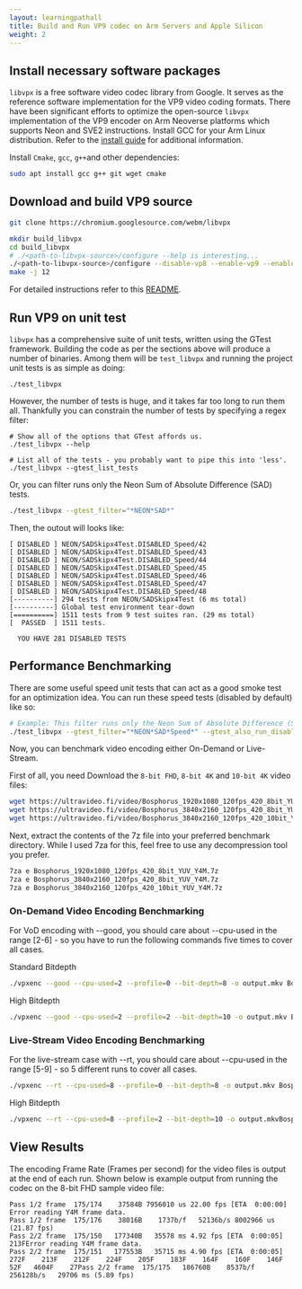 ```yaml
---
layout: learningpathall
title: Build and Run VP9 codec on Arm Servers and Apple Silicon
weight: 2
---
```


## Install necessary software packages

`libvpx` is a free software video codec library from Google. It serves as the reference software implementation for the VP9 video coding formats.
There have been significant efforts to optimize the open-source `libvpx` implementation of the VP9 encoder on Arm Neoverse platforms which supports Neon and SVE2 instructions.
Install GCC for your Arm Linux distribution. Refer to the [install guide](/install-guides/gcc/native/) for additional information. 

Install `Cmake`, `gcc`, `g++`and other dependencies:
```bash
sudo apt install gcc g++ git wget cmake
```

## Download and build VP9 source

```bash
git clone https://chromium.googlesource.com/webm/libvpx

mkdir build_libvpx
cd build_libvpx
# ./<path-to-libvpx-source>/configure --help is interesting...
./<path-to-libvpx-source>/configure --disable-vp8 --enable-vp9 --enable-vp9-highbitdepth
make -j 12
```

For detailed instructions refer to this [README](https://aomedia.googlesource.com/aom/?pli=1#basic-build).


## Run VP9 on unit test

`libvpx` has a comprehensive suite of unit tests, written using the GTest framework.
Building the code as per the sections above will produce a number of binaries. Among them will be `test_libvpx` and running the project unit tests is as simple as doing:

```console
./test_libvpx
```

However, the number of tests is huge, and it takes far too long to run them all. Thankfully you can constrain the number of tests by specifying a regex filter:
```console
# Show all of the options that GTest affords us.
./test_libvpx --help
 
# List all of the tests - you probably want to pipe this into 'less'.
./test_libvpx --gtest_list_tests
```

Or, you can filter runs only the Neon Sum of Absolute Difference (SAD) tests.
```bash
./test_libvpx --gtest_filter="*NEON*SAD*"
```

Then, the outout will looks like:

```output
[ DISABLED ] NEON/SADSkipx4Test.DISABLED_Speed/42
[ DISABLED ] NEON/SADSkipx4Test.DISABLED_Speed/43
[ DISABLED ] NEON/SADSkipx4Test.DISABLED_Speed/44
[ DISABLED ] NEON/SADSkipx4Test.DISABLED_Speed/45
[ DISABLED ] NEON/SADSkipx4Test.DISABLED_Speed/46
[ DISABLED ] NEON/SADSkipx4Test.DISABLED_Speed/47
[ DISABLED ] NEON/SADSkipx4Test.DISABLED_Speed/48
[----------] 294 tests from NEON/SADSkipx4Test (6 ms total)
[----------] Global test environment tear-down
[==========] 1511 tests from 9 test suites ran. (29 ms total)
[  PASSED  ] 1511 tests.

  YOU HAVE 281 DISABLED TESTS
```

## Performance Benchmarking

There are some useful speed unit tests that can act as a good smoke test for an optimization idea. You can run these speed tests (disabled by default) like so:

```bash
# Example: This filter runs only the Neon Sum of Absolute Difference (SAD) speed tests.
./test_libvpx --gtest_filter="*NEON*SAD*Speed*" --gtest_also_run_disabled_tests
```

Now, you can benchmark video encoding either On-Demand or Live-Stream.

First of all, you need Download the `8-bit FHD`, `8-bit 4K` and `10-bit 4K` video files:
```bash
wget https://ultravideo.fi/video/Bosphorus_1920x1080_120fps_420_8bit_YUV_Y4M.7z // 8-bit FHD
wget https://ultravideo.fi/video/Bosphorus_3840x2160_120fps_420_8bit_YUV_Y4M.7z // 8-bit 4K
wget https://ultravideo.fi/video/Bosphorus_3840x2160_120fps_420_10bit_YUV_Y4M.7z // 10-bit 4K 
```
Next, extract the contents of the 7z file into your preferred benchmark directory. While I used 7za for this, feel free to use any decompression tool you prefer.

```bash
7za e Bosphorus_1920x1080_120fps_420_8bit_YUV_Y4M.7z
7za e Bosphorus_3840x2160_120fps_420_8bit_YUV_Y4M.7z
7za e Bosphorus_3840x2160_120fps_420_10bit_YUV_Y4M.7z 
```

### On-Demand Video Encoding Benchmarking
For VoD encoding with --good, you should care about --cpu-used in the range [2-6] - so you have to run the following commands five times to cover all cases.

Standard Bitdepth
```bash
./vpxenc --good --cpu-used=2 --profile=0 --bit-depth=8 -o output.mkv Bosphorus_1920x1080_120fps_420_8bit_YUV.y4m # --limit=<x> (only encode x frames to reduce waiting time)
```

High Bitdepth
```bash
./vpxenc --good --cpu-used=2 --profile=2 --bit-depth=10 -o output.mkv Bosphorus_3840x2160_120fps_420_10bit_YUV.y4m # --limit=<x> (only encode x frames to reduce waiting time)
```

### Live-Stream Video Encoding Benchmarking
For the live-stream case with --rt, you should care about --cpu-used in the range [5-9] - so 5 different runs to cover all cases.

```bash
./vpxenc --rt --cpu-used=8 --profile=0 --bit-depth=8 -o output.mkv Bosphorus_1920x1080_120fps_420_8bit_YUV.y4m
```

High Bitdepth
```bash
./vpxenc --rt --cpu-used=8 --profile=2 --bit-depth=10 -o output.mkvBosphorus_3840x2160_120fps_420_10bit_YUV.y4m
```


## View Results

The encoding Frame Rate (Frames per second) for the video files is output at the end of each run.
Shown below is example output from running the codec on the 8-bit FHD sample video file:

```output
Pass 1/2 frame  175/174    37584B 7956010 us 22.00 fps [ETA  0:00:00] Error reading Y4M frame data.
Pass 1/2 frame  175/176    38016B    1737b/f   52136b/s 8002966 us (21.87 fps)
Pass 2/2 frame  175/150   177340B   35578 ms 4.92 fps [ETA  0:00:05]     213FError reading Y4M frame data.
Pass 2/2 frame  175/151   177553B   35715 ms 4.90 fps [ETA  0:00:05]     272F    213F    212F    224F    205F    183F    164F    160F    146F     52F   4604F    27Pass 2/2 frame  175/175   186760B    8537b/f  256128b/s   29706 ms (5.89 fps)
```
